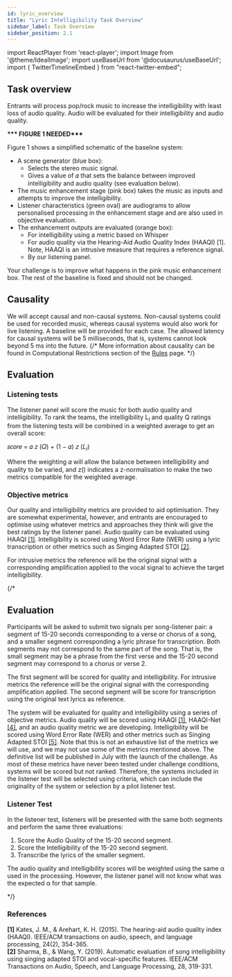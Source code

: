 ```yaml
---
id: lyric_overview
title: "Lyric Intelligibility Task Overview"
sidebar_label: Task Overview
sidebar_position: 2.1
---
```

import ReactPlayer from 'react-player';
import Image from '@theme/IdealImage';
import useBaseUrl from '@docusaurus/useBaseUrl';
import { TwitterTimelineEmbed } from "react-twitter-embed";

## Task overview

Entrants will process pop/rock music to increase the intelligibility with least loss of audio quality. Audio will be evaluated for their intelligibility and audio quality.

<b> *** FIGURE 1 NEEDED***</b>

Figure 1 shows a simplified schematic of the baseline system:

- A scene generator (blue box):
  - Selects the stereo music signal.
  - Gives a value of 𝛼 that sets the balance between improved intelligibility and audio quality (see evaluation below).
- The music enhancement stage (pink box) takes the music as inputs and attempts to improve the intelligibility.
- Listener characteristics (green oval) are audiograms to allow personalised processing in the enhancement stage and are also used in objective evaluation.
- The enhancement outputs are evaluated (orange box):
  - For intelligibility using a metric based on Whisper
  - For audio quality via the Hearing-Aid Audio Quality Index (HAAQI) [1]. Note, HAAQI is an intrusive measure that requires a reference signal.
  - By our listening panel.

Your challenge is to improve what happens in the pink music enhancement box. The rest of the baseline is fixed and should not be changed.

## Causality

We will accept causal and non-causal systems. Non-causal systems could be used for recorded music, whereas causal systems would also work for live listening. A baseline will be provided for each case. The allowed latency for causal systems will be 5 milliseconds, that is, systems cannot look beyond 5 ms into the future.
{/*
More information about causality can be found in Computational Restrictions section of the [Rules](Take%20Part/rules) page.
*/}

## Evaluation

### Listening tests

The listener panel will score the music for both audio quality and intelligibility. To rank the teams, the intelligibility L<sub>I</sub> and quality Q ratings from the listening tests will be combined in a weighted average to get an overall score:

𝑠𝑐𝑜𝑟𝑒 = 𝛼 𝑧 (𝑄) + (1 − 𝛼) 𝑧 (𝐿<sub>𝐼</sub>)

Where the weighting 𝛼 will allow the balance between intelligibility and quality to be varied, and z() indicates a z-normalisation to make the two metrics compatible for the weighted average.

### Objective metrics

Our quality and intelligibility metrics are provided to aid optimisation. They are somewhat experimental, however, and entrants are encouraged to optimise using whatever metrics and approaches they think will give the best ratings by the listener panel. Audio quality can be evaluated using HAAQI [[1]](#refs). Intelligibility is scored using Word Error Rate (WER) using a lyric transcription or other metrics such as Singing Adapted STOI [[2]](#refs). 

For intrusive metrics the reference will be the original signal with a corresponding amplification applied to the vocal signal to achieve the target intelligibility.

{/*

## Evaluation

Participants will be asked to submit two signals per song-listener pair: a segment of 15-20 seconds corresponding to a verse or chorus of a song,
and a smaller segment corresponding a lyric phrase for transcription. Both segments may not correspond to the same part of the
song. That is, the small segment may be a phrase from the first verse and the 15-20 second segment may correspond to a chorus or verse 2. 

The first segment will be scored for quality and intelligibility. For intrusive metrics the reference will be the 
original signal with the corresponding amplification applied. The second segment will be score for transcription using 
the original text lyrics as reference. 

The system will be evaluated for quality and intelligibility using a series of objective metrics. 
Audio quality will be scored using HAAQI [[1]](#refs), HAAQI-Net [[4]](#refs), and an audio quality metric we are developing. 
Intelligibility will be scored using Word Error Rate (WER) and other metrics such as Singing Adapted STOI [[5]](#refs). 
Note that this is not an exhaustive list of the metrics we will use, and we may not use some of the metrics mentioned above. 
The definitive list will be published in July with the launch of the challenge. As most of these metrics have never been
tested under challenge conditions, systems will be scored but not ranked. 
Therefore, the systems included in the listener test will be selected using criteria, which can include the originality 
of the system or selection by a pilot listener test.

### Listener Test

In the listener test, listeners will be presented with the same both segments and perform the same three evaluations:
1. Score the Audio Quality of the 15-20 second segment.
2. Score the Intelligibility of the 15-20 second segment.
3. Transcribe the lyrics of the smaller segment.

The audio quality and intelligibility scores will be weighted using the same &alpha; used in the processing.
However, the listener panel will not know what was the expected &alpha; for that sample. 

*/}


### References
<a name="refs"></a>

**[1]** Kates, J. M., & Arehart, K. H. (2015). The hearing-aid audio quality index (HAAQI). IEEE/ACM transactions on audio, speech, and language processing, 24(2), 354-365.  
**[2]** Sharma, B., & Wang, Y. (2019). Automatic evaluation of song intelligibility using singing adapted STOI and vocal-specific features. IEEE/ACM Transactions on Audio, Speech, and Language Processing, 28, 319-331.  
